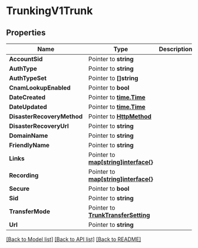 # TrunkingV1Trunk

## Properties

Name | Type | Description | Notes
------------ | ------------- | ------------- | -------------
**AccountSid** | Pointer to **string** |  | [optional] 
**AuthType** | Pointer to **string** |  | [optional] 
**AuthTypeSet** | Pointer to **[]string** |  | [optional] 
**CnamLookupEnabled** | Pointer to **bool** |  | [optional] 
**DateCreated** | Pointer to [**time.Time**](time.Time.md) |  | [optional] 
**DateUpdated** | Pointer to [**time.Time**](time.Time.md) |  | [optional] 
**DisasterRecoveryMethod** | Pointer to [**HttpMethod**](http_method.md) |  | [optional] 
**DisasterRecoveryUrl** | Pointer to **string** |  | [optional] 
**DomainName** | Pointer to **string** |  | [optional] 
**FriendlyName** | Pointer to **string** |  | [optional] 
**Links** | Pointer to [**map[string]interface{}**](.md) |  | [optional] 
**Recording** | Pointer to [**map[string]interface{}**](.md) |  | [optional] 
**Secure** | Pointer to **bool** |  | [optional] 
**Sid** | Pointer to **string** |  | [optional] 
**TransferMode** | Pointer to [**TrunkTransferSetting**](trunk_transfer_setting.md) |  | [optional] 
**Url** | Pointer to **string** |  | [optional] 

[[Back to Model list]](../README.md#documentation-for-models) [[Back to API list]](../README.md#documentation-for-api-endpoints) [[Back to README]](../README.md)


